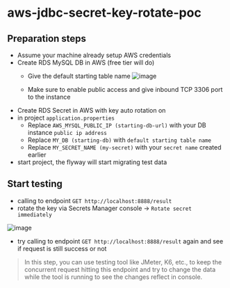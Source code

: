 # aws-jdbc-secret-key-rotate-poc

## Preparation steps
- Assume your machine already setup AWS credentials
- Create RDS MySQL DB in AWS (free tier will do)
    - Give the default starting table name
    ![image](https://user-images.githubusercontent.com/21075895/133743023-5315d12f-54a4-4124-893c-3757b1877e3c.png)

    - Make sure to enable public access and give inbound TCP 3306 port to the instance
- Create RDS Secret in AWS with key auto rotation on
- in project `application.properties`
    - Replace `AWS_MYSQL_PUBLIC_IP (starting-db-url)` with your DB instance `public ip address`
    - Replace `MY_DB (starting-db)` with `default starting table name`
    - Replace `MY_SECRET_NAME (my-secret)` with your `secret name` created earlier
- start project, the flyway will start migrating test data
## Start testing
- calling to endpoint `GET http://localhost:8888/result`
- rotate the key via Secrets Manager console -> `Rotate secret immediately`

![image](https://user-images.githubusercontent.com/21075895/133738983-b8516751-b0aa-4fd6-9451-36602411890a.png)

- try calling to endpoint `GET http://localhost:8888/result` again and see if request is still success or not
> In this step, you can use testing tool like JMeter, K6, etc., to keep the concurrent request hitting this endpoint
> and try to change the data while the tool is running to see the changes reflect in console.

